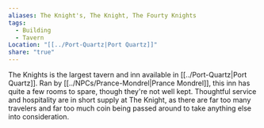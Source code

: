 ```yaml
---
aliases: The Knight's, The Knight, The Fourty Knights
tags:
  - Building
  - Tavern
Location: "[[../Port-Quartz|Port Quartz]]"
share: "true"
---
```


The Knights is the largest tavern and inn available in [[../Port-Quartz|Port Quartz]]. Ran by [[../NPCs/Prance-Mondrel|Prance Mondrel]], this inn has quite a few rooms to spare, though they're not well kept. Thoughtful service and hospitality are in short supply at The Knight, as there are far too many travelers and far too much coin being passed around to take anything else into consideration. 